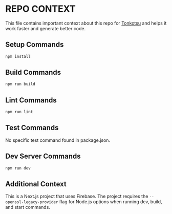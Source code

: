 # REPO CONTEXT
This file contains important context about this repo for [Tonkotsu](https://www.tonkotsu.ai) and helps it work faster and generate better code.

## Setup Commands
```bash
npm install
```

## Build Commands
```bash
npm run build
```

## Lint Commands
```bash
npm run lint
```

## Test Commands
No specific test command found in package.json.

## Dev Server Commands
```bash
npm run dev
```

## Additional Context
This is a Next.js project that uses Firebase. The project requires the `--openssl-legacy-provider` flag for Node.js options when running dev, build, and start commands.